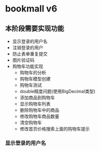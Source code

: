 bookmall v6
==

## 本阶段需要实现功能
* 显示登录的用户名
* 注销登录的用户
* 防止表单重复提交
* 图片验证码
* 购物车功能实现
    * 购物车的分析
    * 购物车模型创建
    * 购物车测试
    * double精度问题(使用BigDecimal类型)
    * 添加商品到购物车
    * 显示购物车列表
    * 删除购物车中的商品
    * 修改购物车商品数量
    * 清空购物车
    * 修改首页价格搜索上面的购物车提示


### 显示登录的用户名

